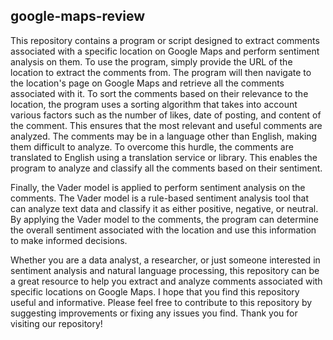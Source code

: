 ## google-maps-review

This repository contains a program or script designed to extract comments associated with a specific location on Google Maps and perform sentiment analysis on them. To use the program, simply provide the URL of the location to extract the comments from. The program will then navigate to the location's page on Google Maps and retrieve all the comments associated with it. To sort the comments based on their relevance to the location, the program uses a sorting algorithm that takes into account various factors such as the number of likes, date of posting, and content of the comment. This ensures that the most relevant and useful comments are analyzed. The comments may be in a language other than English, making them difficult to analyze. To overcome this hurdle, the comments are translated to English using a translation service or library. This enables the program to analyze and classify all the comments based on their sentiment.

Finally, the Vader model is applied to perform sentiment analysis on the comments. The Vader model is a rule-based sentiment analysis tool that can analyze text data and classify it as either positive, negative, or neutral. By applying the Vader model to the comments, the program can determine the overall sentiment associated with the location and use this information to make informed decisions.

Whether you are a data analyst, a researcher, or just someone interested in sentiment analysis and natural language processing, this repository can be a great resource to help you extract and analyze comments associated with specific locations on Google Maps. I hope that you find this repository useful and informative. Please feel free to contribute to this repository by suggesting improvements or fixing any issues you find. Thank you for visiting our repository!
